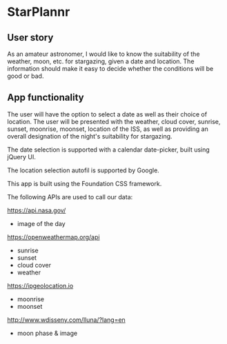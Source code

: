 # StarPlannr

## User story

As an amateur astronomer, I would like to know the suitability of the weather, moon, etc. for stargazing, 
given a date and location. The information should make it easy to decide whether the conditions
will be good or bad.

## App functionality

The user will have the option to select a date as well as their choice of location. The user
will be presented with the weather, cloud cover, sunrise, sunset, moonrise, moonset, 
location of the ISS, as well as providing an overall designation of the night's suitability for stargazing.

The date selection is supported with a calendar date-picker, built using jQuery UI. 

The location selection autofil is supported by Google.

This app is built using the Foundation CSS framework.

The following APIs are used to call our data:

https://api.nasa.gov/
  * image of the day

https://openweathermap.org/api
  * sunrise
  * sunset
  * cloud cover
  * weather

https://ipgeolocation.io
  * moonrise
  * moonset
 
http://www.wdisseny.com/lluna/?lang=en 
  * moon phase & image
  
  
  
  
  




